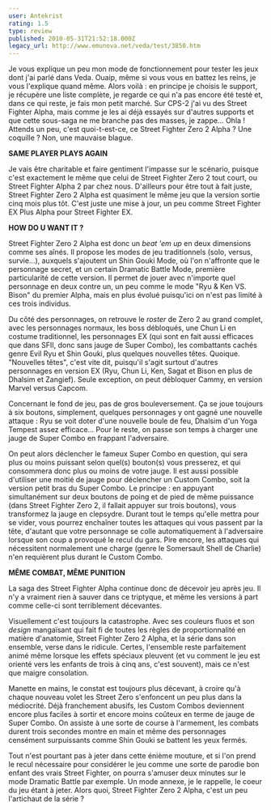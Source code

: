 ```yaml
---
user: Antekrist
rating: 1.5
type: review
published: 2010-05-31T21:52:18.000Z
legacy_url: http://www.emunova.net/veda/test/3850.htm
---
```

Je vous explique un peu mon mode de fonctionnement pour tester les jeux dont j'ai parlé dans Veda. Ouaip, même si vous vous en battez les reins, je vous l'explique quand même. Alors voilà : en principe je choisis le support, je récupère une liste complète, je regarde ce qui n'a pas encore été testé et, dans ce qui reste, je fais mon petit marché. Sur CPS-2 j'ai vu des Street Fighter Alpha, mais comme je les ai déjà essayés sur d'autres supports et que cette sous-saga ne me branche pas des masses, je zappe... Ohla ! Attends un peu, c'est quoi-t-est-ce, ce Street Fighter Zero 2 Alpha ? Une coquille ? Non, une mauvaise blague.  

  

**SAME PLAYER PLAYS AGAIN**  

Je vais être charitable et faire gentiment l'impasse sur le scénario, puisque c'est exactement le même que celui de Street Fighter Zero 2 tout court, ou Street Fighter Alpha 2 par chez nous. D'ailleurs pour être tout à fait juste, Street Fighter Zero 2 Alpha est quasiment le même jeu que la version sortie cinq mois plus tôt. C'est juste une mise à jour, un peu comme Street Fighter EX Plus Alpha pour Street Fighter EX.  

  

**HOW DO U WANT IT ?**  

Street Fighter Zero 2 Alpha est donc un _beat 'em up_ en deux dimensions comme ses aînés. Il propose les modes de jeu traditionnels (solo, versus, survie...), auxquels s'ajoutent un Shin Gouki Mode, où l'on n'affronte que le personnage secret, et un certain Dramatic Battle Mode, première particularité de cette version. Il permet de jouer avec n'importe quel personnage en deux contre un, un peu comme le mode "Ryu & Ken VS. Bison" du premier Alpha, mais en plus évolué puisqu'ici on n'est pas limité à ces trois individus.  

Du côté des personnages, on retrouve le _roster_ de Zero 2 au grand complet, avec les personnages normaux, les boss débloqués, une Chun Li en costume traditionnel, les personnages EX (qui sont en fait aussi efficaces que dans SFII, donc sans jauge de Super Combo), les combattants cachés genre Evil Ryu et Shin Gouki, plus quelques nouvelles têtes. Quoique. "Nouvelles têtes", c'est vite dit, puisqu'il s'agit surtout d'autres personnages en version EX (Ryu, Chun Li, Ken, Sagat et Bison en plus de Dhalsim et Zangief). Seule exception, on peut débloquer Cammy, en version Marvel versus Capcom.  

Concernant le fond de jeu, pas de gros bouleversement. Ça se joue toujours à six boutons, simplement, quelques personnages y ont gagné une nouvelle attaque : Ryu se voit doter d'une nouvelle boule de feu, Dhalsim d'un Yoga Tempest assez efficace... Pour le reste, on passe son temps à charger une jauge de Super Combo en frappant l'adversaire.  

On peut alors déclencher le fameux Super Combo en question, qui sera plus ou moins puissant selon quel(s) bouton(s) vous presserez, et qui consommera donc plus ou moins de votre jauge. Il est aussi possible d'utiliser une moitié de jauge pour déclencher un Custom Combo, soit la version petit bras du Super Combo. Le principe : en appuyant simultanément sur deux boutons de poing et de pied de même puissance (dans Street Fighter Zero 2, il fallait appuyer sur trois boutons), vous transformez la jauge en clepsydre. Durant tout le temps qu'elle mettra pour se vider, vous pourrez enchaîner toutes les attaques qui vous passent par la tête, d'autant que votre personnage se colle automatiquement à l'adversaire lorsque son coup a provoqué le recul du gars. Pire encore, les attaques qui nécessitent normalement une charge (genre le Somersault Shell de Charlie) n'en requièrent plus durant le Custom Combo.  

  

**MÊME COMBAT, MÊME PUNITION**  

La saga des Street Fighter Alpha continue donc de décevoir jeu après jeu. Il n'y a vraiment rien à sauver dans ce triptyque, et même les versions à part comme celle-ci sont terriblement décevantes.  

Visuellement c'est toujours la catastrophe. Avec ses couleurs fluos et son _design_ mangaïsant qui fait fi de toutes les règles de proportionnalité en matière d'anatomie, Street Fighter Zero 2 Alpha, et la série dans son ensemble, verse dans le ridicule. Certes, l'ensemble reste parfaitement animé même lorsque les effets spéciaux pleuvent (et vu comment le jeu est orienté vers les enfants de trois à cinq ans, c'est souvent), mais ce n'est que maigre consolation.  

Manette en mains, le constat est toujours plus décevant, à croire qu'à chaque nouveau volet les Street Zero s'enfoncent un peu plus dans la médiocrité. Déjà franchement abusifs, les Custom Combos deviennent encore plus faciles à sortir et encore moins coûteux en terme de jauge de Super Combo. On assiste à une sorte de course à l'armement, les combats durent trois secondes montre en main et même des personnages censément surpuissants comme Shin Gouki se battent les yeux fermés.  

Tout n'est pourtant pas à jeter dans cette énième mouture, et si l'on prend le recul nécessaire pour considérer le jeu comme une sorte de parodie bon enfant des vrais Street Fighter, on pourra s'amuser deux minutes sur le mode Dramatic Battle par exemple. Un mode annexe, je le rappelle, le coeur du jeu étant à jeter. Alors quoi, Street Fighter Zero 2 Alpha, c'est un peu l'artichaut de la série ?